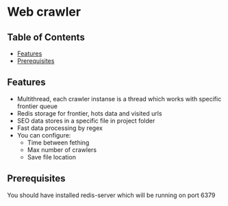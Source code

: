 # Web crawler

## Table of Contents

- [Features](#features)
- [Prerequisites](#prerequisites)
  
## Features

- Multithread, each crawler instanse is a thread which works with specific frontier queue
- Redis storage for frontier, hots data and visited urls
- SEO data stores in a specific file in project folder
- Fast data processing by regex
- You can configure:
  - Time between fething
  - Max number of crawlers
  - Save file location

## Prerequisites

You should have installed redis-server which will be running on port 6379
